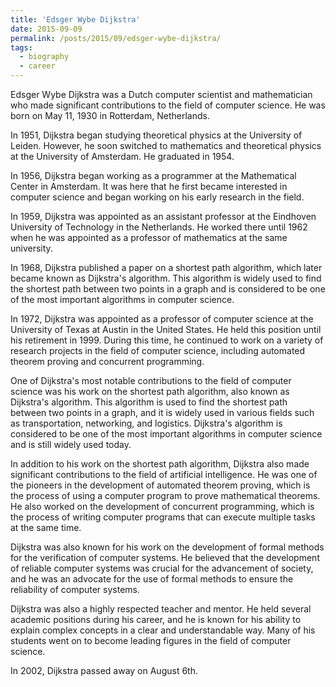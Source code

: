```yaml
---
title: 'Edsger Wybe Dijkstra'
date: 2015-09-09
permalink: /posts/2015/09/edsger-wybe-dijkstra/
tags:
  - biography
  - career
---
```


Edsger Wybe Dijkstra was a Dutch computer scientist and mathematician who made significant contributions to the field of computer science. He was born on May 11, 1930 in Rotterdam, Netherlands.

In 1951, Dijkstra began studying theoretical physics at the University of Leiden. However, he soon switched to mathematics and theoretical physics at the University of Amsterdam. He graduated in 1954.

In 1956, Dijkstra began working as a programmer at the Mathematical Center in Amsterdam. It was here that he first became interested in computer science and began working on his early research in the field.

In 1959, Dijkstra was appointed as an assistant professor at the Eindhoven University of Technology in the Netherlands. He worked there until 1962 when he was appointed as a professor of mathematics at the same university.

In 1968, Dijkstra published a paper on a shortest path algorithm, which later became known as Dijkstra's algorithm. This algorithm is widely used to find the shortest path between two points in a graph and is considered to be one of the most important algorithms in computer science.

In 1972, Dijkstra was appointed as a professor of computer science at the University of Texas at Austin in the United States. He held this position until his retirement in 1999. During this time, he continued to work on a variety of research projects in the field of computer science, including automated theorem proving and concurrent programming.

One of Dijkstra's most notable contributions to the field of computer science was his work on the shortest path algorithm, also known as Dijkstra's algorithm. This algorithm is used to find the shortest path between two points in a graph, and it is widely used in various fields such as transportation, networking, and logistics. Dijkstra's algorithm is considered to be one of the most important algorithms in computer science and is still widely used today.

In addition to his work on the shortest path algorithm, Dijkstra also made significant contributions to the field of artificial intelligence. He was one of the pioneers in the development of automated theorem proving, which is the process of using a computer program to prove mathematical theorems. He also worked on the development of concurrent programming, which is the process of writing computer programs that can execute multiple tasks at the same time.

Dijkstra was also known for his work on the development of formal methods for the verification of computer systems. He believed that the development of reliable computer systems was crucial for the advancement of society, and he was an advocate for the use of formal methods to ensure the reliability of computer systems.

Dijkstra was also a highly respected teacher and mentor. He held several academic positions during his career, and he is known for his ability to explain complex concepts in a clear and understandable way. Many of his students went on to become leading figures in the field of computer science.

In 2002, Dijkstra passed away on August 6th.
